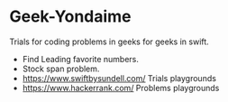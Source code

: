 # Geek-Yondaime
Trials for coding problems in geeks for geeks in swift.
* Find Leading favorite numbers.
* Stock span problem.
* https://www.swiftbysundell.com/ Trials playgrounds
* https://www.hackerrank.com/ Problems playgrounds

